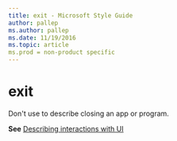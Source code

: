 ```yaml
---
title: exit - Microsoft Style Guide
author: pallep
ms.author: pallep
ms.date: 11/19/2016
ms.topic: article
ms.prod = non-product specific
---
```


# exit

Don't use to describe closing an app or program.

**See** [Describing interactions with UI](/style-guide/procedures-instructions/describing-interactions-with-ui)
